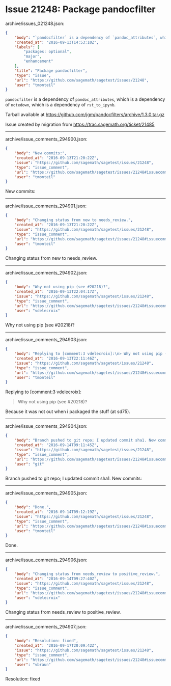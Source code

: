 # Issue 21248: Package pandocfilter

archive/issues_021248.json:
```json
{
    "body": "`pandocfilter` is a dependency of `pandoc_attributes`, which is a dependency of `notedown`, which is a dependency of `rst_to_ipynb`.\n\nTarball available at https://github.com/jgm/pandocfilters/archive/1.3.0.tar.gz\n\n\nIssue created by migration from https://trac.sagemath.org/ticket/21485\n\n",
    "created_at": "2016-09-13T14:53:10Z",
    "labels": [
        "packages: optional",
        "major",
        "enhancement"
    ],
    "title": "Package pandocfilter",
    "type": "issue",
    "url": "https://github.com/sagemath/sagetest/issues/21248",
    "user": "tmonteil"
}
```
`pandocfilter` is a dependency of `pandoc_attributes`, which is a dependency of `notedown`, which is a dependency of `rst_to_ipynb`.

Tarball available at https://github.com/jgm/pandocfilters/archive/1.3.0.tar.gz


Issue created by migration from https://trac.sagemath.org/ticket/21485





---

archive/issue_comments_294900.json:
```json
{
    "body": "New commits:",
    "created_at": "2016-09-13T21:20:22Z",
    "issue": "https://github.com/sagemath/sagetest/issues/21248",
    "type": "issue_comment",
    "url": "https://github.com/sagemath/sagetest/issues/21248#issuecomment-294900",
    "user": "tmonteil"
}
```

New commits:



---

archive/issue_comments_294901.json:
```json
{
    "body": "Changing status from new to needs_review.",
    "created_at": "2016-09-13T21:20:22Z",
    "issue": "https://github.com/sagemath/sagetest/issues/21248",
    "type": "issue_comment",
    "url": "https://github.com/sagemath/sagetest/issues/21248#issuecomment-294901",
    "user": "tmonteil"
}
```

Changing status from new to needs_review.



---

archive/issue_comments_294902.json:
```json
{
    "body": "Why not using pip (see #20218)?",
    "created_at": "2016-09-13T22:04:17Z",
    "issue": "https://github.com/sagemath/sagetest/issues/21248",
    "type": "issue_comment",
    "url": "https://github.com/sagemath/sagetest/issues/21248#issuecomment-294902",
    "user": "vdelecroix"
}
```

Why not using pip (see #20218)?



---

archive/issue_comments_294903.json:
```json
{
    "body": "Replying to [comment:3 vdelecroix]:\n> Why not using pip (see #20218)?\n\nBecause it was not out when i packaged the stuff (at sd75).",
    "created_at": "2016-09-13T22:11:46Z",
    "issue": "https://github.com/sagemath/sagetest/issues/21248",
    "type": "issue_comment",
    "url": "https://github.com/sagemath/sagetest/issues/21248#issuecomment-294903",
    "user": "tmonteil"
}
```

Replying to [comment:3 vdelecroix]:
> Why not using pip (see #20218)?

Because it was not out when i packaged the stuff (at sd75).



---

archive/issue_comments_294904.json:
```json
{
    "body": "Branch pushed to git repo; I updated commit sha1. New commits:",
    "created_at": "2016-09-14T09:11:45Z",
    "issue": "https://github.com/sagemath/sagetest/issues/21248",
    "type": "issue_comment",
    "url": "https://github.com/sagemath/sagetest/issues/21248#issuecomment-294904",
    "user": "git"
}
```

Branch pushed to git repo; I updated commit sha1. New commits:



---

archive/issue_comments_294905.json:
```json
{
    "body": "Done.",
    "created_at": "2016-09-14T09:12:19Z",
    "issue": "https://github.com/sagemath/sagetest/issues/21248",
    "type": "issue_comment",
    "url": "https://github.com/sagemath/sagetest/issues/21248#issuecomment-294905",
    "user": "tmonteil"
}
```

Done.



---

archive/issue_comments_294906.json:
```json
{
    "body": "Changing status from needs_review to positive_review.",
    "created_at": "2016-09-14T09:27:40Z",
    "issue": "https://github.com/sagemath/sagetest/issues/21248",
    "type": "issue_comment",
    "url": "https://github.com/sagemath/sagetest/issues/21248#issuecomment-294906",
    "user": "vdelecroix"
}
```

Changing status from needs_review to positive_review.



---

archive/issue_comments_294907.json:
```json
{
    "body": "Resolution: fixed",
    "created_at": "2016-09-17T20:09:42Z",
    "issue": "https://github.com/sagemath/sagetest/issues/21248",
    "type": "issue_comment",
    "url": "https://github.com/sagemath/sagetest/issues/21248#issuecomment-294907",
    "user": "vbraun"
}
```

Resolution: fixed

